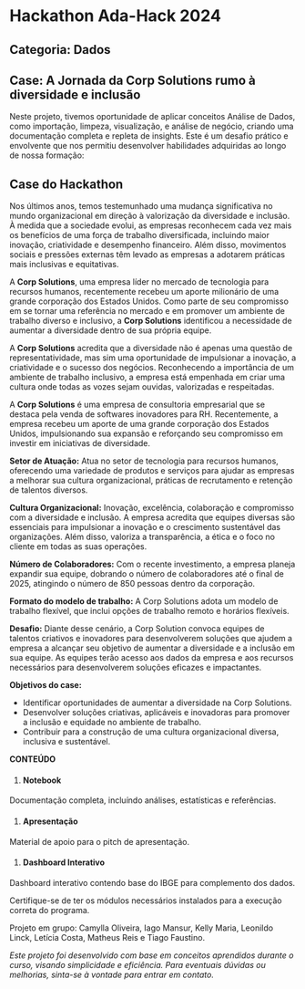 # Hackathon Ada-Hack 2024

## Categoria: Dados
## Case: A Jornada da Corp Solutions rumo à diversidade e inclusão

Neste projeto, tivemos oportunidade de aplicar conceitos Análise de Dados, como importação, limpeza, visualização, e análise de negócio, criando uma documentação completa e repleta de insights. Este é um desafio prático e envolvente que nos permitiu desenvolver habilidades adquiridas ao longo de nossa formação:

## Case do Hackathon

Nos últimos anos, temos testemunhado uma mudança significativa no mundo organizacional em
direção à valorização da diversidade e inclusão. À medida que a sociedade evolui, as empresas
reconhecem cada vez mais os benefícios de uma força de trabalho diversificada, incluindo maior
inovação, criatividade e desempenho financeiro. Além disso, movimentos sociais e pressões
externas têm levado as empresas a adotarem práticas mais inclusivas e equitativas.

A **Corp Solutions**, uma empresa líder no mercado de tecnologia para recursos humanos, recentemente
recebeu um aporte milionário de uma grande corporação dos Estados Unidos. Como parte de seu
compromisso em se tornar uma referência no mercado e em promover um ambiente de trabalho diverso
e inclusivo, a **Corp Solutions** identificou a necessidade de aumentar a diversidade dentro de sua
própria equipe.

A **Corp Solutions** acredita que a diversidade não é apenas uma questão de representatividade, mas
sim uma oportunidade de impulsionar a inovação, a criatividade e o sucesso dos negócios.
Reconhecendo a importância de um ambiente de trabalho inclusivo, a empresa está empenhada em
criar uma cultura onde todas as vozes sejam ouvidas, valorizadas e respeitadas.

A **Corp Solutions** é uma empresa de consultoria empresarial que se destaca pela venda de softwares
inovadores para RH. Recentemente, a empresa recebeu um aporte de uma grande corporação dos Estados
Unidos, impulsionando sua expansão e reforçando seu compromisso em investir em iniciativas de
diversidade.

**Setor de Atuação:** Atua no setor de tecnologia para recursos humanos, oferecendo uma variedade de
produtos e serviços para ajudar as empresas a melhorar sua cultura organizacional, práticas de
recrutamento e retenção de talentos diversos.

**Cultura Organizacional:** Inovação, excelência, colaboração e compromisso com a diversidade e
inclusão. A empresa acredita que equipes diversas são essenciais para impulsionar a inovação e o
crescimento sustentável das organizações. Além disso, valoriza a transparência, a ética e o foco no
cliente em todas as suas operações.

**Número de Colaboradores:** Com o recente investimento, a empresa planeja expandir sua equipe,
dobrando o número de colaboradores até o final de 2025, atingindo o número de 850 pessoas dentro da
corporação. 

**Formato do modelo de trabalho:** A Corp Solutions adota um modelo de trabalho flexível, que inclui
opções de trabalho remoto e horários flexíveis.

**Desafio:** Diante desse cenário, a Corp Solution convoca equipes de talentos criativos e inovadores para desenvolverem soluções que ajudem a empresa a alcançar seu objetivo de aumentar a diversidade e a inclusão em sua equipe. As equipes terão acesso aos dados da empresa e aos recursos necessários para desenvolverem soluções eficazes e impactantes.

**Objetivos do case:**
- Identificar oportunidades de aumentar a diversidade na Corp Solutions.
- Desenvolver soluções criativas, aplicáveis e inovadoras para promover a inclusão e equidade no ambiente de trabalho.
- Contribuir para a construção de uma cultura organizacional diversa, inclusiva e sustentável.


**CONTEÚDO**


1. #### **Notebook**
Documentação completa, incluíndo análises, estatísticas e referências.

1. #### **Apresentação**
Material de apoio para o pitch de apresentação.

1. #### **Dashboard Interativo**
Dashboard interativo contendo base do IBGE para complemento dos dados.

Certifique-se de ter os módulos necessários instalados para a execução correta do programa.

Projeto em grupo: Camylla Oliveira, Iago Mansur, Kelly Maria, Leonildo Linck, Letícia Costa, Matheus Reis e Tiago Faustino.

_Este projeto foi desenvolvido com base em conceitos aprendidos durante o curso, visando simplicidade e eficiência. Para eventuais dúvidas ou melhorias, sinta-se à vontade para entrar em contato._
